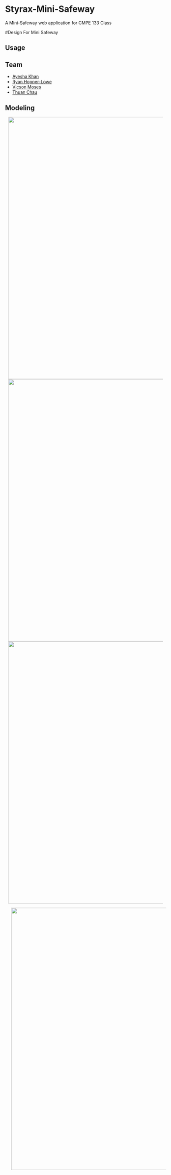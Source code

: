 # Styrax-Mini-Safeway
A Mini-Safeway web application for CMPE 133 Class

#Design For Mini Safeway

## Usage


## Team
* [Ayesha Khan](https://github.com/ayesha1)
* [Ryan Hopper-Lowe](https://github.com/rhopperlowe)
* [Vicson Moses](https://github.com/VicsonMoses)
* [Thuan Chau](https://github.com/ThuanChau22)

## Modeling
<p float="left">
<img src="https://imgur.com/rHmLx6g.jpg" width=850 hspace="10">
<img src="https://imgur.com/ixLI0pG.jpg" width=850 hspace="10">
<img src="https://imgur.com/lYo64DE.jpg" width=850 hspace="10">
</p>
<p float="left">
<img src="https://imgur.com/dJ3tEeL.jpg" width=850 hspace="20">
</p>
